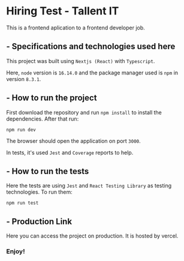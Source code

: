 # Hiring Test - Tallent IT
This is a frontend aplication to a frontend developer job.

## - Specifications and technologies used here

This project was built using `Nextjs (React)` with `Typescript`.

Here, `node` version is `16.14.0` and the package manager used is `npm` in version `8.3.1`.

## - How to run the project

First download the repository and run `npm install` to install the dependencies. After that run:

```
npm run dev
```
The browser should open the application on port `3000`.

In tests, it's used `Jest` and `Coverage` reports to help.

## - How to run the tests

Here the tests are using `Jest` and `React Testing Library` as testing technologies. To run them:

```
npm run test
```

## - Production Link

Here you can access the project on production. It is hosted by vercel.

### Enjoy!
